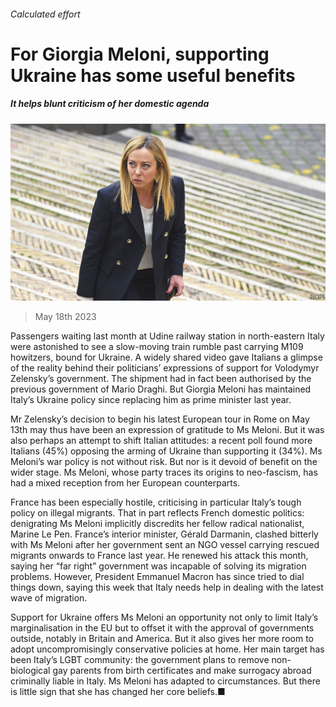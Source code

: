 ###### Calculated effort

# For Giorgia Meloni, supporting Ukraine has some useful benefits 

##### It helps blunt criticism of her domestic agenda 

![image](images/20230520_EUP002.jpg) 

> May 18th 2023 

Passengers waiting last month at Udine railway station in north-eastern Italy were astonished to see a slow-moving train rumble past carrying M109 howitzers, bound for Ukraine. A widely shared video gave Italians a glimpse of the reality behind their politicians’ expressions of support for Volodymyr Zelensky’s government. The shipment had in fact been authorised by the previous government of Mario Draghi. But Giorgia Meloni has maintained Italy’s Ukraine policy since replacing him as prime minister last year.

Mr Zelensky’s decision to begin his latest European tour in Rome on May 13th may thus have been an expression of gratitude to Ms Meloni. But it was also perhaps an attempt to shift Italian attitudes: a recent poll found more Italians (45%) opposing the arming of Ukraine than supporting it (34%). Ms Meloni’s war policy is not without risk. But nor is it devoid of benefit on the wider stage. Ms Meloni, whose party traces its origins to neo-fascism, has had a mixed reception from her European counterparts. 

France has been especially hostile, criticising in particular Italy’s tough policy on illegal migrants. That in part reflects French domestic politics: denigrating Ms Meloni implicitly discredits her fellow radical nationalist, Marine Le Pen. France’s interior minister, Gérald Darmanin, clashed bitterly with Ms Meloni after her government sent an NGO vessel carrying rescued migrants onwards to France last year. He renewed his attack this month, saying her “far right” government was incapable of solving its migration problems. However, President Emmanuel Macron has since tried to dial things down, saying this week that Italy needs help in dealing with the latest wave of migration.

Support for Ukraine offers Ms Meloni an opportunity not only to limit Italy’s marginalisation in the EU but to offset it with the approval of governments outside, notably in Britain and America. But it also gives her more room to adopt uncompromisingly conservative policies at home. Her main target has been Italy’s LGBT community: the government plans to remove non-biological gay parents from birth certificates and make surrogacy abroad criminally liable in Italy. Ms Meloni has adapted to circumstances. But there is little sign that she has changed her core beliefs.■

